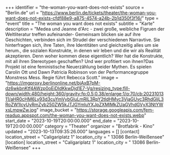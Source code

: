 +++
identifier = "the-woman-you-want-does-not-exists"
source = "Berlin.de"
url = "https://www.berlin.de/tickets/theater/the-woman-you-want-does-not-exists-cfdf88e9-a875-4574-a24b-2b1d350f3f16/"
type = "event"
title = "The woman you want does not exists"
subtitle = "Karte"
description = "M﻿edea und Jeanne d'Arc - zwei große, weibliche Figruen der Weltliteratur treffen aufeinander- Gemeinsam blicken sie auf ihre Geschichten, verbinden sich im Strudel der verschiedenen Narravtive. Sie hinterfragen sich, ihre Taten, ihre Identitäten und gleichzeitig alles um sie herum., die sozialen Konstrukte, in denen wir leben und die wir als Realität akzeptieren. Denn woher kommen diese eigentlich? Wer hat die Konstrukte, mit all ihren Stereotypen geschaffen? Und wer profitiert von ihnen?D﻿as Projekt ist eine feministische Neuerzählung beider Mythen. Es spielen Carolin Ott und Dawn Patricia Robinson von der Performancegruppe Monstress Mess. Regie führt Rebecca Scott."
image = "https://imgproxy.berlinonline.net/bjAxB7pM-dz6wkbnKtf4AWzp0oEiDIdKkwDjd1E7-Vg/resizing_type:fill-down/width:480/height:360/gravity:fp:0.5:0.38/enlarge:1/q:70/cb:2023101311/aHR0cHM6Ly93d3cuYmVybGluLmRlL3RpY2tldHMvc3VjaGUvc3RhdGljL3RoZW1lcyUyRmZyb250ZW5kJTJGYmluYXJpZXMlMkZUaGVhdGVyX3NtYWxsLmpwZw.jpg"
image_bucket = "https://storage.googleapis.com/fem-readup.appspot.com/the-woman-you-want-does-not-exists.webp"
start_date = "2023-10-19T20:00:00.000"
end_date = "2023-10-19T20:00:00.000"
category = "Theater"
organizer = "Brotfabrik - Kino"
updated = "2023-10-13T09:35:26.000"
languages = []
[contact]
location_street = "Caligariplatz 1"
location_city = " 13086 Berlin-Weißensee"
[location]
location_street = "Caligariplatz 1"
location_city = " 13086 Berlin-Weißensee"
+++